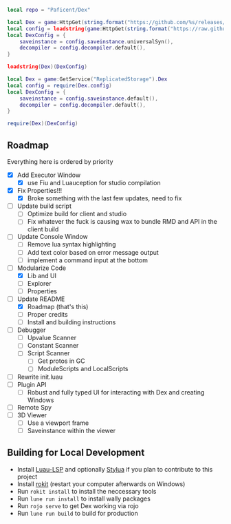 ```lua
local repo = "Paficent/Dex"

local Dex = game:HttpGet(string.format("https://github.com/%s/releases/latest/download/Dex.luau", repo))
local config = loadstring(game:HttpGet(string.format("https://raw.githubusercontent.com/%s/main/src/config.luau", repo)))(1)
local DexConfig = {
    saveinstance = config.saveinstance.universalSyn(),
    decompiler = config.decompiler.default(),
}

loadstring(Dex)(DexConfig)
```

```lua
local Dex = game:GetService("ReplicatedStorage").Dex
local config = require(Dex.config)
local DexConfig = {
    saveinstance = config.saveinstance.default(),
    decompiler = config.decompiler.default(),
}

require(Dex)(DexConfig)
```

## Roadmap

Everything here is ordered by priority

- [x] Add Executor Window
  - [x] use Fiu and Luauception for studio compilation
- [x] Fix Properties!!!
    - [x] Broke something with the last few updates, need to fix
- [ ] Update build script
  - [ ] Optimize build for client and studio
  - [ ] Fix whatever the fuck is causing wax to bundle RMD and API in the client build
- [ ] Update Console Window
  - [ ] Remove lua syntax highlighting
  - [ ] Add text color based on error message output
  - [ ] implement a command input at the bottom
- [ ] Modularize Code
  - [x] Lib and UI
  - [ ] Explorer
  - [ ] Properties
- [ ] Update README
  - [x] Roadmap (that's this)
  - [ ] Proper credits
  - [ ] Install and building instructions
- [ ] Debugger
  - [ ] Upvalue Scanner
  - [ ] Constant Scanner
  - [ ] Script Scanner
    - [ ] Get protos in GC
    - [ ] ModuleScripts and LocalScripts
- [ ] Rewrite init.luau
- [ ] Plugin API
  - [ ] Robust and fully typed UI for interacting with Dex and creating Windows
- [ ] Remote Spy
- [ ] 3D Viewer
  - [ ] Use a viewport frame
  - [ ] Saveinstance within the viewer

## Building for Local Development

- Install [Luau-LSP](https://github.com/JohnnyMorganz/luau-lsp) and optionally [Stylua](https://marketplace.visualstudio.com/items?itemName=JohnnyMorganz.stylua) if you plan to contribute to this project
- Install [rokit](https://github.com/rojo-rbx/rokit/releases/latest) (restart your computer afterwards on Windows)
- Run `rokit install` to install the neccessary tools
- Run `lune run install` to install wally packages
- Run `rojo serve` to get Dex working via rojo
- Run `lune run build` to build for production
